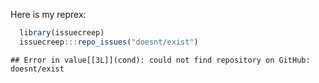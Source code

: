 
Here is my reprex:

``` r
  library(issuecreep)
  issuecreep:::repo_issues("doesnt/exist")
```

    ## Error in value[[3L]](cond): could not find repository on GitHub: doesnt/exist
